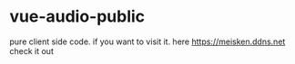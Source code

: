 # vue-audio-public
 pure client side code. if you want to visit it. here https://meisken.ddns.net check it out
